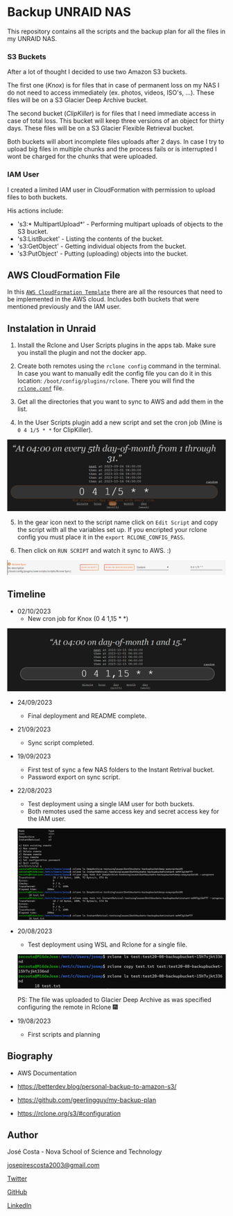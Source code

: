 # Backup UNRAID NAS

This repository contains all the scripts and the backup plan for all the files in my UNRAID NAS.

### S3 Buckets

After a lot of thought I decided to use two Amazon S3 buckets.

The first one (*Knox*) is for files that in case of permanent loss on my NAS I do not need to access immediately (ex. photos, videos, ISO's, ...). These files will be on a S3 Glacier Deep Archive bucket.

The second bucket (*ClipKiller*) is for files that I need immediate access in case of total loss. This bucket will keep three versions of an object for thirty days. These files will be on a S3 Glacier Flexible Retrieval bucket.

Both buckets will abort incomplete files uploads after 2 days. In case I try to upload big files in multiple chunks and the process fails or is interrupted I wont be charged for the chunks that were uploaded.

### IAM User

I created a limited IAM user in CloudFormation with permission to upload files to both buckets.

His actions include:

- 's3:* MultipartUpload*' - Performing multipart uploads of objects to the S3 bucket.
- 's3:ListBucket' - Listing the contents of the bucket.
- 's3:GetObject' - Getting individual objects from the bucket.
- 's3:PutObject' - Putting (uploading) objects into the bucket.

## AWS CloudFormation File

In this [`AWS CloudFormation Template`](stack.yml) there are all the resources that need to be implemented in the AWS cloud. Includes both buckets that were mentioned previously and the IAM user.

## Instalation in Unraid

1. Install the Rclone and User Scripts plugins in the apps tab. Make sure you install the plugin and not the docker app.

2. Create both remotes using the `rclone config` command in the terminal. In case you want to manually edit the config file you can do it in this location: `/boot/config/plugins/rclone`. There you will find the [`rclone.conf`](.rclone.conf) file.

3. Get all the directories that you want to sync to AWS and add them in the list.

4. In the User Scripts plugin add a new script and set the cron job (Mine is `0 4 1/5 * *` for ClipKiller).

![Cron](images/Cron.png)

5. In the gear icon next to the  script name click on `Edit Script` and copy the script with all the variables set up. If you encripted your rclone config you must place it in the `export RCLONE_CONFIG_PASS`.

6. Then click on `RUN SCRIPT` and watch it sync to AWS. :)

![UserScripts](images/UserScripts.png)

## Timeline
- 02/10/2023
  - New cron job for Knox (0 4 1,15 * *)

![CronKnox](images/CronKnox.png)

- 24/09/2023
  - Final deployment and README complete.

- 21/09/2023
  - Sync script completed.

- 19/09/2023
  - First test of sync a few NAS folders to the Instant Retrival bucket.
  - Password export on sync script.

- 22/08/2023
  - Test deployment using a single IAM user for both buckets.
  - Both remotes used the same access key and secret access key for the IAM user.

  ![1User2Buckets](images/testWith1UserTo2Buckets.png)

- 20/08/2023
  - Test deployment using WSL and Rclone for a single file.

  ![WSLTest](images/WSLTestCopytos3.png)

  PS: The file was uploaded to Glacier Deep Archive as was specified configuring the remote in Rclone 🎆

- 19/08/2023
  - First scripts and planning

## Biography

- AWS Documentation

- https://betterdev.blog/personal-backup-to-amazon-s3/

- https://github.com/geerlingguy/my-backup-plan

- https://rclone.org/s3/#configuration

## Author

José Costa - Nova School of Science and Technology

josepirescosta2003@gmail.com

[Twitter](https://twitter.com/Jos3Costa)

[GitHub](https://github.com/zepedrocosta)

[LinkedIn](https://www.linkedin.com/in/jos%C3%A9-costa-595b01239/)
